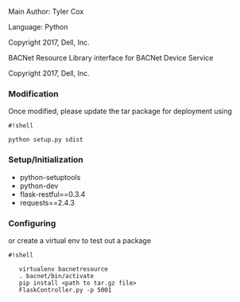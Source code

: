 Main Author: Tyler Cox

Language: Python

Copyright 2017, Dell, Inc.

BACNet Resource Library interface for BACNet Device Service

 

Copyright 2017, Dell, Inc.

### Modification ###

Once modified, please update the tar package for deployment using

```
#!shell

python setup.py sdist
```


### Setup/Initialization ###

 
* python-setuptools
* python-dev
* flask-restful==0.3.4
* requests==2.4.3

### Configuring ###


or create a virtual env to test out a package


```
#!shell

   virtualenv bacnetresource
   . bacnet/bin/activate
   pip install <path to tar.gz file>
   FlaskController.py -p 5001
```


